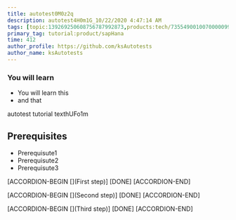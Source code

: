 ```yaml
---
title: autotest0M0z2q
description: autotest4H0m1G_10/22/2020 4:47:14 AM
tags: [topic:139269250608756787992873,products:tech/73554900100700000996,tutorial:experience/advanced]
primary_tag: tutorial:product/sapHana
time: 412
author_profile: https://github.com/ksAutotests
author_name: ksAutotests
---
```

### You will learn
- You will learn this
- and that

autotest tutorial texthUFo1m

## Prerequisites
- Prerequisute1
- Prerequisute2
- Prerequisute3

[ACCORDION-BEGIN [](First step)]
[DONE]
[ACCORDION-END]

[ACCORDION-BEGIN [](Second step)]
[DONE]
[ACCORDION-END]

[ACCORDION-BEGIN [](Third step)]
[DONE]
[ACCORDION-END]


